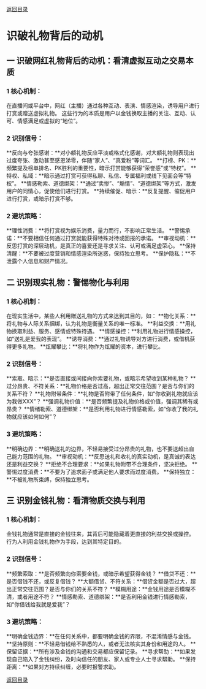 [返回目录](/README.md)

# 识破礼物背后的动机

## 一 识破网红礼物背后的动机：看清虚拟互动之交易本质

### 1 核心机制：

在直播间或平台中，网红（主播）通过各种互动、表演、情感渲染，诱导用户进行打赏或赠送虚拟礼物。
这些行为的本质是用户以金钱换取主播的关注、互动、认可、情感满足或虚拟的“地位”。

### 2 识别信号：

**反向与夸张感谢：**对小额礼物反应平淡或格式化感谢，对大额礼物则表现出过度夸张、激动甚至感恩涕零，伴随“家人”、“真爱粉”等词汇。
**打榜、PK：**频繁提及榜单排名、PK胜利的重要性，暗示打赏能够获得“荣誉感”或“特权”。
**特权、私域：**暗示通过打赏可获得私聊、私信、专属福利或线下见面会等“特权”。
**情感勒索、道德绑架：**通过“卖惨”、“煽情”、“道德绑架”等方式，激发用户的同情心，促使他们进行打赏。
**持续催促、暗示：**反复提醒、催促用户进行打赏，或暗示打赏不够。

### 2 避坑策略：

**理性消费：**将打赏视为娱乐消费，量力而行，不影响正常生活。
**警惕承诺：**不要相信任何通过打赏就能获得特殊对待或回报的承诺。
**审视动机：**反思打赏的深层动机，是真正的喜爱还是寻求关注、认可或满足虚荣心。
**保持清醒：**不要被过度营销和情感渲染所迷惑，保持独立思考。
**保护隐私：**不泄露个人信息和财产情况。

## 二 识别现实礼物：警惕物化与利用

### 1 核心机制：

在现实生活中，某些人利用赠送礼物的方式来达到其目的，如：
**物化关系：**将礼物与人际关系捆绑，认为礼物是衡量关系的唯一标准。
**利益交换：**用礼物换取利益、服务、感情或特殊待遇。
**情感操控：**利用礼物进行情感操控，如“送礼是爱我的表现”。
**诱导消费：**通过礼物诱导对方进行消费，或借机获得更多礼物。
**炫耀攀比：**将礼物作为炫耀的资本，进行攀比。

### 2 识别信号：

**索取、暗示：**是否直接或间接向你索要礼物，或暗示希望收到某种礼物？
**过分昂贵、不符关系：**礼物价格是否过高，超出正常交往范围？是否与你们的关系不符？
**礼物附带条件：**礼物是否附带了任何条件，如“你收到礼物就应该为我做XXX”？
**强调礼物价值：**是否频繁提及礼物价格或价值，强调其稀有或昂贵？
**情绪勒索、道德绑架：**是否利用礼物进行情感勒索，如“你收了我的礼物就应该如何如何”？

### 3 避坑策略：

**明确边界：**明确送礼的边界，不轻易接受过分昂贵的礼物，也不要送超出自己能力范围的礼物。
**审视动机：**反思送礼和收礼的真实动机，是真诚的表达还是利益交换？
**拒绝不合理要求：**如果礼物附带不合理条件，坚决拒绝。
**警惕过度消费：**不要为了追求面子或满足他人要求而过度消费。
**保持独立：**不被礼物所束缚，保持独立思考。

## 三 识别金钱礼物：看清物质交换与利用

### 1 核心机制：

金钱礼物通常是直接的金钱往来，其背后可能隐藏着更直接的利益交换或操控。
行为人利用金钱礼物作为手段，达到其特定目的。

### 2 识别信号：

**频繁索取：**是否频繁向你索要金钱，或暗示希望获得金钱？
**借贷不还：**是否借钱不还，或反复借钱？
**大额借贷、不符关系：**借贷金额是否过大，超出正常交往范围？是否与你们的关系不符？
**模糊用途：**金钱用途是否模糊不清，或者用途不符？
**情感勒索、道德绑架：**是否利用金钱进行情感勒索，如“你借钱给我就是爱我”？

### 3 避坑策略：

**明确金钱边界：**在任何关系中，都要明确金钱的界限，不混淆情感与金钱。
**坚持原则：**不轻易借钱给不熟悉的人，或者无法核实其身份和用途的人。
**保留证据：**所有涉及金钱的沟通和交易都应保留记录。
**寻求帮助：**如果发现自己陷入了金钱纠纷，及时向信任的朋友、家人或专业人士寻求帮助。
**保持距离：**如果对方持续纠缠，必要时报警求助。

[返回目录](/README.md)